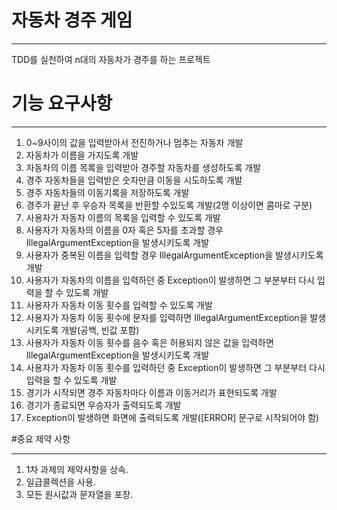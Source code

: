 # 자동차 경주 게임

---
TDD를 실천하여 n대의 자동차가 경주를 하는 프로젝트

# 기능 요구사항

---
1. 0~9사이의 값을 입력받아서 전진하거나 멈추는 자동차 개발
2. 자동차가 이름을 가지도록 개발
3. 자동차의 이름 목록을 입력받아 경주할 자동차를 생성하도록 개발
4. 경주 자동차들을 입력받은 숫자만큼 이동을 시도하도록 개발
5. 경주 자동차들의 이동기록을 저장하도록 개발
6. 경주가 끝난 후 우승자 목록을 반환할 수있도록 개발(2명 이상이면 콤마로 구분)
7. 사용자가 자동차 이름의 목록을 입력할 수 있도록 개발
8. 사용자가 자동차의 이름을 0자 혹은 5자를 초과할 경우 IllegalArgumentException을 발생시키도록 개발
9. 사용자가 중복된 이름을 입력할 경우 IllegalArgumentException을 발생시키도록 개발
10. 사용자가 자동차의 이름을 입력하던 중 Exception이 발생하면 그 부분부터 다시 입력을 할 수 있도록 개발
11. 사용자가 자동차 이동 횟수를 입력할 수 있도록 개발
12. 사용자가 자동차 이동 횟수에 문자를 입력하면 IllegalArgumentException을 발생시키도록 개발(공백, 빈값 포함)
13. 사용자가 자동차 이동 횟수를 음수 혹은 허용되지 않은 값을 입력하면 IllegalArgumentException을 발생시키도록 개발
14. 사용자가 자동차 이동 횟수를 입력하던 중 Exception이 발생하면 그 부분부터 다시 입력을 할 수 있도록 개발
15. 경기가 시작되면 경주 자동차마다 이름과 이동거리가 표현되도록 개발
16. 경기가 종료되면 우승자가 출력되도록 개발
17. Exception이 발생하면 화면에 출력되도록 개발([ERROR] 문구로 시작되어야 함)

#중요 제약 사항

---
1. 1차 과제의 제약사항을 상속.
2. 일급콜렉션을 사용.
3. 모든 원시값과 문자열을 포장.
